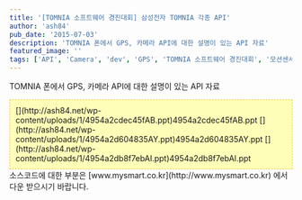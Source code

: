 ```yaml
---
title: '[TOMNIA 소프트웨어 경진대회] 삼성전자 TOMNIA 각종 API'
author: 'ash84'
pub_date: '2015-07-03'
description: 'TOMNIA 폰에서 GPS, 카메라 API에 대한 설명이 있는 API 자료'
featured_image: ''
tags: ['API', 'Camera', 'dev', 'GPS', 'TOMNIA 소프트웨어 경진대회', '모션센서', '모션센서 API', '삼성전자 API', '폰카']
---
```



TOMNIA 폰에서 GPS, 카메라 API에 대한 설명이 있는 API 자료

<div class="txc-textbox" style="BORDER-RIGHT: #f3c534 1px dashed; PADDING-RIGHT: 10px; BORDER-TOP: #f3c534 1px dashed; PADDING-LEFT: 10px; PADDING-BOTTOM: 10px; BORDER-LEFT: #f3c534 1px dashed; PADDING-TOP: 10px; BORDER-BOTTOM: #f3c534 1px dashed; BACKGROUND-COLOR: #fefeb8">[](http://ash84.net/wp-content/uploads/1/4954a2cdec45fAB.ppt)4954a2cdec45fAB.ppt  
[](http://ash84.net/wp-content/uploads/1/4954a2d604835AY.ppt)4954a2d604835AY.ppt  
[](http://ash84.net/wp-content/uploads/1/4954a2db8f7ebAI.ppt)4954a2db8f7ebAI.ppt  
</div>  
 소스코드에 대한 부분은 [www.mysmart.co.kr](http://www.mysmart.co.kr) 에서 다운 받으시기 바랍니다. 

